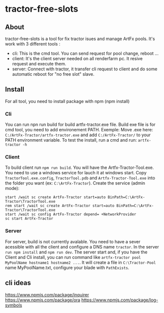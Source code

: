 # tractor-free-slots

## About

tractor-free-slots is a tool for fix tractor isues and manage ArtFx pools.
It's work with 3 different tools :

- cli: This is the cmd tool. You can send request for pool change, reboot ...
- client: It's the client server needed on all renderfarm pc. It resive request and execute them.
- server: Connect with tractor, it transfer cli request to client and do some automatic reboot for "no free slot" slave.

## Install

For all tool, you need to install package with npm (npm install)

### Cli

You can run npn run build for build artfx-tractor.exe file.
Build exe file is for cmd tool, you need to add environement PATH.
Exemple: Move .exe here: `C:/ArtFx-Tractor/artfx-tractor.exe` and add `C:/ArtFx-Tractor/` to your PATH environment variable.
To test the install, run a cmd and run: `artfx-tractor -h`

### Client

To build client run `npm run build`. You will have the Artfx-Tractor-Tool.exe.
You need to use a windows service for lauch it at windows start.
Copy `TractorTool.exe.config`, `TractorTool.pdb` and `Artfx-Tractor-Tool.exe` into the folder you want (ex: `C:\ArtFx-Tractor`).
Create the service (admin mode):

```batch
start /wait sc create ArtFx-Tractor start=auto BinPath=C:\ArtFx-Tractor\TractorTool.exe
rem start /wait sc create ArtFx-Tractor start=auto BinPath=C:\ArtFx-Tractor\TractorTool.exe
start /wait sc config ArtFx-Tractor depend= +NetworkProvider
sc start ArtFx-Tractor
```

### Server

For server, build is not currently avalable. You need to have a sever acessible with all the client and configure a DNS name `tractor`.
In the server `run npm install` and `npm run dev`.
The server start and, if you have the Client and Cli install, you can run command like `artfx-tractor pool MyPoolName hostname1 hostname2 ...`.
It will create a file in `C:\Tractor-Pool` name MyPoolName.txt, configure your blade with `PathExists`.

## cli ideas

https://www.npmjs.com/package/inquirer
https://www.npmjs.com/package/ora
https://www.npmjs.com/package/log-symbols
